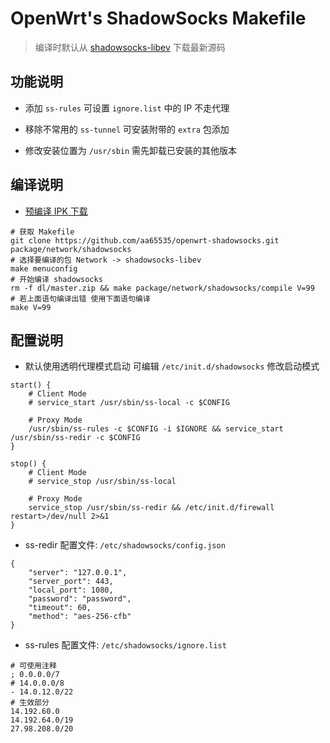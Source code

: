OpenWrt's ShadowSocks Makefile
===

 > 编译时默认从 [shadowsocks-libev][1] 下载最新源码

功能说明
---

 - 添加 `ss-rules` 可设置 `ignore.list` 中的 IP 不走代理

 - 移除不常用的 `ss-tunnel` 可安装附带的 `extra` 包添加

 - 修改安装位置为 `/usr/sbin` 需先卸载已安装的其他版本

编译说明
---

 - [预编译 IPK 下载][2]

```
# 获取 Makefile
git clone https://github.com/aa65535/openwrt-shadowsocks.git package/network/shadowsocks
# 选择要编译的包 Network -> shadowsocks-libev
make menuconfig
# 开始编译 shadowsocks
rm -f dl/master.zip && make package/network/shadowsocks/compile V=99
# 若上面语句编译出错 使用下面语句编译
make V=99
```

配置说明
---

 - 默认使用透明代理模式启动 可编辑 `/etc/init.d/shadowsocks` 修改启动模式

```
start() {
    # Client Mode
    # service_start /usr/sbin/ss-local -c $CONFIG

    # Proxy Mode
    /usr/sbin/ss-rules -c $CONFIG -i $IGNORE && service_start /usr/sbin/ss-redir -c $CONFIG
}

stop() {
    # Client Mode
    # service_stop /usr/sbin/ss-local

    # Proxy Mode
    service_stop /usr/sbin/ss-redir && /etc/init.d/firewall restart>/dev/null 2>&1
}
```

 - ss-redir 配置文件: `/etc/shadowsocks/config.json`

```
{
    "server": "127.0.0.1",
    "server_port": 443,
    "local_port": 1080,
    "password": "password",
    "timeout": 60,
    "method": "aes-256-cfb"
}
```

 - ss-rules 配置文件: `/etc/shadowsocks/ignore.list`

```
# 可使用注释
; 0.0.0.0/7
# 14.0.0.0/8
- 14.0.12.0/22
# 生效部分
14.192.60.0
14.192.64.0/19
27.98.208.0/20
```

  [1]: https://github.com/madeye/shadowsocks-libev
  [2]: https://sourceforge.net/projects/openwrt-dist/files/shadowsocks-libev/

